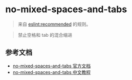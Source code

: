 # no-mixed-spaces-and-tabs

> 来自 [eslint:recommended](https://eslint.org/docs/rules/) 的规则。

> 禁止空格和 tab 的混合缩进

## 参考文档

- [no-mixed-spaces-and-tabs 官方文档](https://eslint.org/docs/rules/no-mixed-spaces-and-tabs)
- [no-mixed-spaces-and-tabs 中文教程](https://eslint.cn/docs/rules/no-mixed-spaces-and-tabs)
